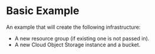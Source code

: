 # Basic Example

An example that will create the following infrastructure:
- A new resource group (if existing one is not passed in).
- A new Cloud Object Storage instance and a bucket.
